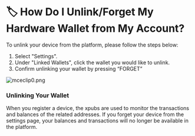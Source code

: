 # 🏷 How Do I Unlink/Forget My Hardware Wallet from My Account?

To unlink your device from the platform, please follow the steps below:

1. Select "Settings".
2. Under "Linked Wallets", click the wallet you would like to unlink.
3. Confirm unlinking your wallet by pressing “FORGET”

![mceclip0.png](https://shapeshift.zendesk.com/hc/article\_attachments/360095587112/mceclip0.png)

### **Unlinking Your Wallet**

When you register a device, the xpubs are used to monitor the transactions and balances of the related addresses. If you forget your device from the settings page, your balances and transactions will no longer be available in the platform.&#x20;
